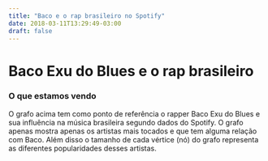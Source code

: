 ```yaml
---
title: "Baco e o rap brasileiro no Spotify"
date: 2018-03-11T13:29:49-03:00
draft: false
---
```


<script src="https://d3js.org/d3.v4.min.js"></script>

# Baco Exu do Blues e o rap brasileiro

<link href="css/bootstrap.min.css" rel="stylesheet">
<link href="css/main.css" rel="stylesheet">
<link href="css/fonts.css" rel="stylesheet">



<div id="chart"></div>

### O que estamos vendo

O grafo acima tem como ponto de referência o rapper Baco Exu do Blues e sua influência na música brasileira segundo dados do Spotify. O grafo apenas mostra apenas os artistas mais tocados e que tem alguma relação com Baco. Além disso o tamanho de cada vértice (nó) do grafo representa as diferentes popularidades desses artistas.

<style>
      .node {
          fill: #ccc;
          stroke: #fff;
          stroke-width: 2px;
      }

      .link {
          stroke: #999;
          stroke-opacity: 0.3;
      }
</style>


<!-- scripts -->

<script>
		var
		    width = 1000,
		    height = 1000;

		var svg = d3.select("#chart")
				.append("svg")
				.attr('version', '1.1')
				.attr('viewBox', '0 0 '+width+' '+height)
				.attr('width', '100%');

		var color = d3.scaleOrdinal(d3.schemeCategory20);

		var simulation = d3.forceSimulation()
		    .force("link", d3.forceLink().id(function(d) { return d.id; }))
		    .force("charge", d3.forceManyBody())
		    .force("center", d3.forceCenter(width / 2, height / 8));

		d3.json("../dados/artistas-semelhantes.json", function(error, graph) {
		  if (error) throw error;


			var superior_nodes = graph.nodes.filter(d => +d.size >= 60);

			var superior_nodes_ids = [];

			superior_nodes.forEach(function(p) {
				return superior_nodes_ids.push(p.id);
			});

			var superior_edges = graph.edges.filter(d => superior_nodes_ids.includes(d.target) &&
																									superior_nodes_ids.includes(d.source));

			console.log(superior_edges);
			console.dir(graph.edges);
			console.dir(graph.nodes);

		  var link = svg.append("g")
		      .attr("class", "link")
		    .selectAll("line")
		    	.data(superior_edges)
		    .enter().append("line");

		  var node = svg.append("g")
		      .attr("class", "nodes")
		    .selectAll("circle")
		    	.data(superior_nodes)
		    .enter().append("circle")
		      .attr("r", function(d) { return d.size/6; })
		      .attr("fill", function(d) { if(d.label == "Baco Exu do Blues") return "Black";
																			return color(d.group);
																		})
		      .call(d3.drag()
		          .on("start", dragstarted)
		          .on("drag", dragged)
		          .on("end", dragended));

		  node.append("title")
		      .text(function(d) { return d.label; });

		  simulation
		      .nodes(graph.nodes)
		      .on("tick", ticked);

		  simulation.force("link")
		      .links(graph.edges);

		  function ticked() {
		    link
		        .attr("x1", function(d) { return d.source.x; })
		        .attr("y1", function(d) { return d.source.y; })
		        .attr("x2", function(d) { return d.target.x; })
		        .attr("y2", function(d) { return d.target.y; });

		    node
		        .attr("cx", function(d) { return d.x; })
		        .attr("cy", function(d) { return d.y; });
		  }
		});

		function dragstarted(d) {
		  if (!d3.event.active) simulation.alphaTarget(0.2).restart();
		  d.fx = d.x;
		  d.fy = d.y;
		}

		function dragged(d) {
		  d.fx = d3.event.x;
		  d.fy = d3.event.y;
		}

		function dragended(d) {
		  if (!d3.event.active) simulation.alphaTarget(0);
		  d.fx = null;
		  d.fy = null;
		}

</script>
